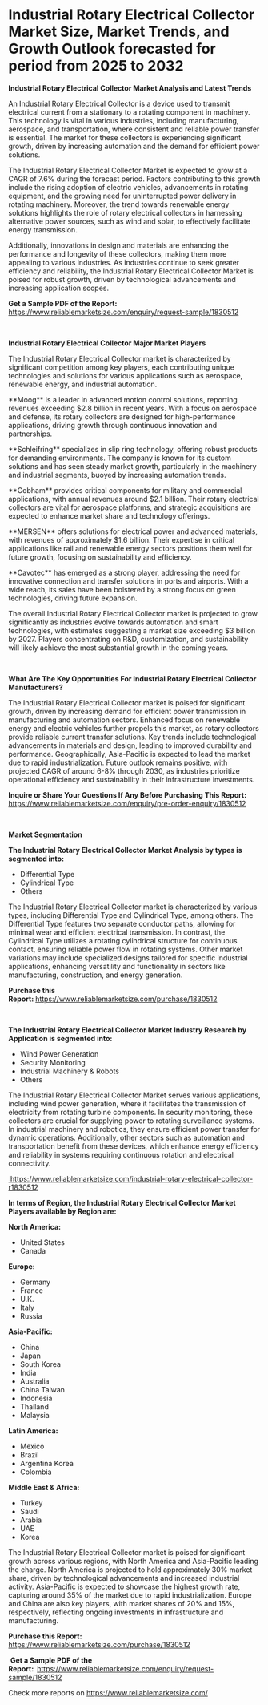 <p><h1>Industrial Rotary Electrical Collector Market Size, Market Trends, and Growth Outlook forecasted for period from 2025 to 2032</h1></p><p><strong>Industrial Rotary Electrical Collector Market Analysis and Latest Trends</strong></p>
<p><p>An Industrial Rotary Electrical Collector is a device used to transmit electrical current from a stationary to a rotating component in machinery. This technology is vital in various industries, including manufacturing, aerospace, and transportation, where consistent and reliable power transfer is essential. The market for these collectors is experiencing significant growth, driven by increasing automation and the demand for efficient power solutions.</p><p>The Industrial Rotary Electrical Collector Market is expected to grow at a CAGR of 7.6% during the forecast period. Factors contributing to this growth include the rising adoption of electric vehicles, advancements in rotating equipment, and the growing need for uninterrupted power delivery in rotating machinery. Moreover, the trend towards renewable energy solutions highlights the role of rotary electrical collectors in harnessing alternative power sources, such as wind and solar, to effectively facilitate energy transmission.</p><p>Additionally, innovations in design and materials are enhancing the performance and longevity of these collectors, making them more appealing to various industries. As industries continue to seek greater efficiency and reliability, the Industrial Rotary Electrical Collector Market is poised for robust growth, driven by technological advancements and increasing application scopes.</p></p>
<p><strong>Get a Sample PDF of the Report:&nbsp;</strong> <a href="https://www.reliablemarketsize.com/enquiry/request-sample/1830512?utm_campaign=2946&utm_medium=2&utm_source=Github&utm_content=ia&utm_term=12042025&utm_id=industrial-rotary-electrical-collector">https://www.reliablemarketsize.com/enquiry/request-sample/1830512</a></p>
<p>&nbsp;</p>
<p><strong>Industrial Rotary Electrical Collector Major Market Players</strong></p>
<p><p>The Industrial Rotary Electrical Collector market is characterized by significant competition among key players, each contributing unique technologies and solutions for various applications such as aerospace, renewable energy, and industrial automation.</p><p>**Moog** is a leader in advanced motion control solutions, reporting revenues exceeding $2.8 billion in recent years. With a focus on aerospace and defense, its rotary collectors are designed for high-performance applications, driving growth through continuous innovation and partnerships.</p><p>**Schleifring** specializes in slip ring technology, offering robust products for demanding environments. The company is known for its custom solutions and has seen steady market growth, particularly in the machinery and industrial segments, buoyed by increasing automation trends.</p><p>**Cobham** provides critical components for military and commercial applications, with annual revenues around $2.1 billion. Their rotary electrical collectors are vital for aerospace platforms, and strategic acquisitions are expected to enhance market share and technology offerings.</p><p>**MERSEN** offers solutions for electrical power and advanced materials, with revenues of approximately $1.6 billion. Their expertise in critical applications like rail and renewable energy sectors positions them well for future growth, focusing on sustainability and efficiency.</p><p>**Cavotec** has emerged as a strong player, addressing the need for innovative connection and transfer solutions in ports and airports. With a wide reach, its sales have been bolstered by a strong focus on green technologies, driving future expansion.</p><p>The overall Industrial Rotary Electrical Collector market is projected to grow significantly as industries evolve towards automation and smart technologies, with estimates suggesting a market size exceeding $3 billion by 2027. Players concentrating on R&D, customization, and sustainability will likely achieve the most substantial growth in the coming years.</p></p>
<p>&nbsp;</p>
<p><strong>What Are The Key Opportunities For Industrial Rotary Electrical Collector Manufacturers?</strong></p>
<p><p>The Industrial Rotary Electrical Collector market is poised for significant growth, driven by increasing demand for efficient power transmission in manufacturing and automation sectors. Enhanced focus on renewable energy and electric vehicles further propels this market, as rotary collectors provide reliable current transfer solutions. Key trends include technological advancements in materials and design, leading to improved durability and performance. Geographically, Asia-Pacific is expected to lead the market due to rapid industrialization. Future outlook remains positive, with projected CAGR of around 6-8% through 2030, as industries prioritize operational efficiency and sustainability in their infrastructure investments.</p></p>
<p><strong>Inquire or Share Your Questions If Any Before Purchasing This Report:</strong> <a href="https://www.reliablemarketsize.com/enquiry/pre-order-enquiry/1830512?utm_campaign=2946&utm_medium=2&utm_source=Github&utm_content=ia&utm_term=12042025&utm_id=industrial-rotary-electrical-collector">https://www.reliablemarketsize.com/enquiry/pre-order-enquiry/1830512</a></p>
<p>&nbsp;</p>
<p><strong>Market Segmentation</strong></p>
<p><strong>The Industrial Rotary Electrical Collector Market Analysis by types is segmented into:</strong></p>
<p><ul><li>Differential Type</li><li>Cylindrical Type</li><li>Others</li></ul></p>
<p><p>The Industrial Rotary Electrical Collector market is characterized by various types, including Differential Type and Cylindrical Type, among others. The Differential Type features two separate conductor paths, allowing for minimal wear and efficient electrical transmission. In contrast, the Cylindrical Type utilizes a rotating cylindrical structure for continuous contact, ensuring reliable power flow in rotating systems. Other market variations may include specialized designs tailored for specific industrial applications, enhancing versatility and functionality in sectors like manufacturing, construction, and energy generation.</p></p>
<p><strong>Purchase this Report:&nbsp;</strong><a href="https://www.reliablemarketsize.com/purchase/1830512?utm_campaign=2946&utm_medium=2&utm_source=Github&utm_content=ia&utm_term=12042025&utm_id=industrial-rotary-electrical-collector">https://www.reliablemarketsize.com/purchase/1830512</a></p>
<p>&nbsp;</p>
<p><strong>The Industrial Rotary Electrical Collector Market Industry Research by Application is segmented into:</strong></p>
<p><ul><li>Wind Power Generation</li><li>Security Monitoring</li><li>Industrial Machinery & Robots</li><li>Others</li></ul></p>
<p><p>The Industrial Rotary Electrical Collector Market serves various applications, including wind power generation, where it facilitates the transmission of electricity from rotating turbine components. In security monitoring, these collectors are crucial for supplying power to rotating surveillance systems. In industrial machinery and robotics, they ensure efficient power transfer for dynamic operations. Additionally, other sectors such as automation and transportation benefit from these devices, which enhance energy efficiency and reliability in systems requiring continuous rotation and electrical connectivity.</p></p>
<p><a href="https://www.reliablemarketsize.com/industrial-rotary-electrical-collector-r1830512?utm_campaign=2946&utm_medium=2&utm_source=Github&utm_content=ia&utm_term=12042025&utm_id=industrial-rotary-electrical-collector">&nbsp;https://www.reliablemarketsize.com/industrial-rotary-electrical-collector-r1830512</a></p>
<p><strong>In terms of Region, the Industrial Rotary Electrical Collector Market Players available by Region are:</strong></p>
<p>
    <p> <strong> North America: </strong>
        <ul>
            <li>United States</li>
            <li>Canada</li>
        </ul>
        </p> 
    <p> <strong> Europe: </strong>
        <ul>
            <li>Germany</li>
            <li>France</li>
            <li>U.K.</li>
            <li>Italy</li>
            <li>Russia</li>
        </ul>
        </p> 
    <p> <strong> Asia-Pacific: </strong>
        <ul>
            <li>China</li>
            <li>Japan</li>
            <li>South Korea</li>
            <li>India</li>
            <li>Australia</li>
            <li>China Taiwan</li>
            <li>Indonesia</li>
            <li>Thailand</li>
            <li>Malaysia</li>
        </ul>
        </p> 
    <p> <strong> Latin America: </strong>
        <ul>
            <li>Mexico</li>
            <li>Brazil</li>
            <li>Argentina Korea</li>
            <li>Colombia</li>
        </ul>
        </p> 
    <p> <strong> Middle East & Africa: </strong>
        <ul>
            <li>Turkey</li>
            <li>Saudi</li>
            <li>Arabia</li>
            <li>UAE</li>
            <li>Korea</li>
        </ul>
    </p>
    </p>
<p><p>The Industrial Rotary Electrical Collector market is poised for significant growth across various regions, with North America and Asia-Pacific leading the charge. North America is projected to hold approximately 30% market share, driven by technological advancements and increased industrial activity. Asia-Pacific is expected to showcase the highest growth rate, capturing around 35% of the market due to rapid industrialization. Europe and China are also key players, with market shares of 20% and 15%, respectively, reflecting ongoing investments in infrastructure and manufacturing.</p></p>
<p><strong>Purchase this Report: </strong><a href="https://www.reliablemarketsize.com/purchase/1830512?utm_campaign=2946&utm_medium=2&utm_source=Github&utm_content=ia&utm_term=12042025&utm_id=industrial-rotary-electrical-collector">https://www.reliablemarketsize.com/purchase/1830512</a></p>
<p>&nbsp;<strong>Get a Sample PDF of the Report:&nbsp;&nbsp;</strong><a href="https://www.reliablemarketsize.com/enquiry/request-sample/1830512?utm_campaign=2946&utm_medium=2&utm_source=Github&utm_content=ia&utm_term=12042025&utm_id=industrial-rotary-electrical-collector">https://www.reliablemarketsize.com/enquiry/request-sample/1830512</a></p>
<p><strong></strong></p>
<p>Check more reports on <a href="https://www.reliablemarketsize.com/?utm_campaign=2946&utm_medium=2&utm_source=Github&utm_content=ia&utm_term=12042025&utm_id=industrial-rotary-electrical-collector">https://www.reliablemarketsize.com/</a></p>